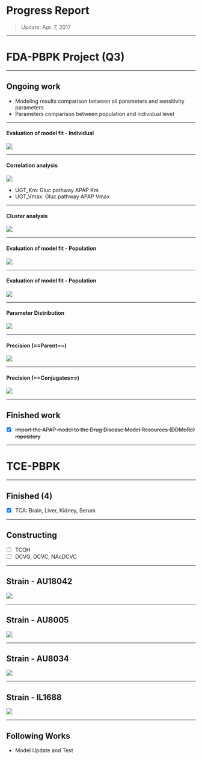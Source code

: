 # Progress Report 
> Update: Apr. 7, 2017

---

# FDA-PBPK Project (Q3)
<!-- .slide: data-background="#800000" -->

----

## Ongoing work
<!-- .slide: d![](https://i.imgur.com/3qITlP1.png)
ata-background="#800000" -->
- Modeling results comparison between all parameters and sensitivity parameters
- Parameters comparison between population and individual level

----

#### Evaluation of model fit - Individual
<!-- .slide: data-background="#FFFFFF" -->
![](https://i.imgur.com/Hht46lP.png)

----

#### Correlation analysis 
<!-- .slide: data-background="#FFFFFF" -->
![](https://i.imgur.com/HUWjni8.png)
- UGT_Km: Gluc pathway APAP Km
- UGT_Vmax: Gluc pathway APAP Vmax

----

#### Cluster analysis 
<!-- .slide: data-background="#FFFFFF" -->
![](https://i.imgur.com/TEGBxNY.png)


----

#### Evaluation of model fit - Population
<!-- .slide: data-background="#FFFFFF" -->
![](https://i.imgur.com/XRefmZT.png)

----

#### Evaluation of model fit - Population
<!-- .slide: data-background="#FFFFFF" -->
![](https://i.imgur.com/75afULI.png)


----

#### Parameter Distribution
<!-- .slide: data-background="#FFFFFF" -->
![](https://i.imgur.com/Ojdpr1M.png)

----

#### Precision (==Parent==)
<!-- .slide: data-background="#FFFFFF" -->

![](https://i.imgur.com/lenTjbo.png)

----

#### Precision (==Conjugates==)
<!-- .slide: data-background="#FFFFFF" -->

![](https://i.imgur.com/cEsdW4W.png)


----

## Finished work
- [x] ~~Import the APAP model to the Drug Disease Model Resources (DDMoRe) repository~~

---

# TCE-PBPK
<!-- .slide: data-background="#800000" -->

----

## Finished (4)
- [x] TCA: Brain, Liver, Kidney, Serum

---
## Constructing
- [ ] TCOH
- [ ] DCVG, DCVC, NAcDCVC

----

## Strain - AU18042
<!-- .slide: data-background="#FFFFFF" -->
![](https://i.imgur.com/kxViEpC.png)

----

## Strain - AU8005
<!-- .slide: data-background="#FFFFFF" -->
![](https://i.imgur.com/ZcclGZD.png)

----

## Strain - AU8034
<!-- .slide: data-background="#FFFFFF" -->
![](https://i.imgur.com/N6fkAW9.png)

----

## Strain - IL1688
<!-- .slide: data-background="#FFFFFF" -->
![](https://i.imgur.com/Q2aSGKU.png)

----

## Following Works 
- Model Update and Test




